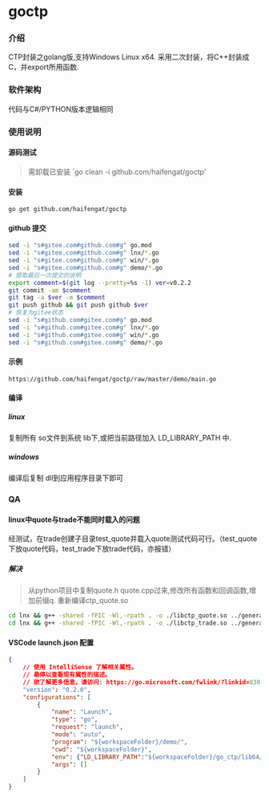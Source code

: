# goctp

### 介绍
CTP封装之golang版,支持Windows Linux x64.
采用二次封装，将C++封装成C，并export所用函数.

### 软件架构
代码与C#/PYTHON版本逻辑相同

### 使用说明
#### 源码测试
> 需卸载已安装
`go clean -i github.com/haifengat/goctp'
#### 安装
```
go get github.com/haifengat/goctp
```

#### github 提交
```bash
sed -i "s#gitee.com#github.com#g" go.mod
sed -i "s#gitee.com#github.com#g" lnx/*.go
sed -i "s#gitee.com#github.com#g" win/*.go
sed -i "s#gitee.com#github.com#g" demo/*.go
# 提取最后一次提交的说明
export comment=$(git log --pretty=%s -1) ver=v0.2.2
git commit -am $comment
git tag -a $ver -m $comment
git push github && git push github $ver
# 恢复为gitee状态
sed -i "s#github.com#gitee.com#g" go.mod
sed -i "s#github.com#gitee.com#g" lnx/*.go
sed -i "s#github.com#gitee.com#g" win/*.go
sed -i "s#github.com#gitee.com#g" demo/*.go
```

#### 示例
`https://github.com/haifengat/goctp/raw/master/demo/main.go`

#### 编译
##### linux
复制所有 so文件到系统 lib下,或把当前路径加入 LD_LIBRARY_PATH 中.
##### windows
编译后复制 dll到应用程序目录下即可

### QA
#### linux中quote与trade不能同时载入的问题
经测试，在trade创建子目录test_quote并载入quote测试代码可行。（test_quote下放quote代码，test_trade下放trade代码，亦报错）
##### 解决
> 从python项目中复制quote.h quote.cpp过来,修改所有函数和回调函数,增加前缀q. 重新编译ctp_quote.so
```bash
cd lnx && g++ -shared -fPIC -Wl,-rpath . -o ./libctp_quote.so ../generate/quote.cpp  thostmduserapi_se.so && cd ..
cd lnx && g++ -shared -fPIC -Wl,-rpath . -o ./libctp_trade.so ../generate/trade.cpp  thosttraderapi_se.so && cd ..
```

#### VSCode launch.json 配置
```json
{
    // 使用 IntelliSense 了解相关属性。 
    // 悬停以查看现有属性的描述。
    // 欲了解更多信息，请访问: https://go.microsoft.com/fwlink/?linkid=830387
    "version": "0.2.0",
    "configurations": [
        {
            "name": "Launch",
            "type": "go",
            "request": "launch",
            "mode": "auto",
            "program": "${workspaceFolder}/demo/",
            "cwd": "${workspaceFolder}",
            "env": {"LD_LIBRARY_PATH":"${workspaceFolder}/go_ctp/lib64/"},
            "args": []
        }
    ]
}
```